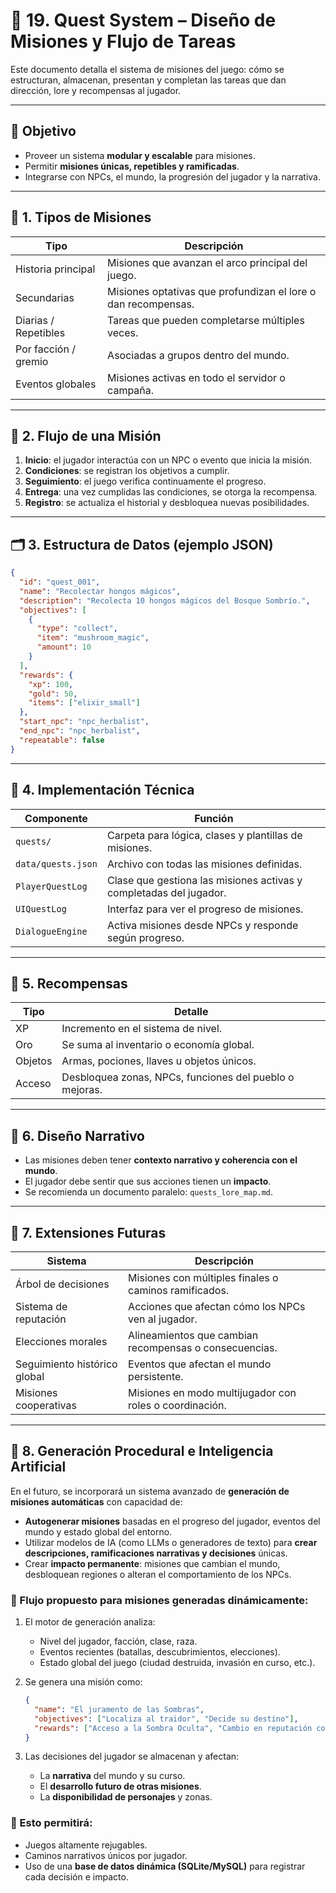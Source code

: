 # 📜 19. Quest System – Diseño de Misiones y Flujo de Tareas

Este documento detalla el sistema de misiones del juego: cómo se estructuran, almacenan, presentan y completan las tareas que dan dirección, lore y recompensas al jugador.

---

## 🎯 Objetivo

- Proveer un sistema **modular y escalable** para misiones.
- Permitir **misiones únicas, repetibles y ramificadas**.
- Integrarse con NPCs, el mundo, la progresión del jugador y la narrativa.

---

## 🧱 1. Tipos de Misiones

| Tipo              | Descripción                                                   |
|-------------------|---------------------------------------------------------------|
| Historia principal | Misiones que avanzan el arco principal del juego.           |
| Secundarias        | Misiones optativas que profundizan el lore o dan recompensas.|
| Diarias / Repetibles| Tareas que pueden completarse múltiples veces.              |
| Por facción / gremio| Asociadas a grupos dentro del mundo.                       |
| Eventos globales    | Misiones activas en todo el servidor o campaña.             |

---

## 🔄 2. Flujo de una Misión

1. **Inicio**: el jugador interactúa con un NPC o evento que inicia la misión.
2. **Condiciones**: se registran los objetivos a cumplir.
3. **Seguimiento**: el juego verifica continuamente el progreso.
4. **Entrega**: una vez cumplidas las condiciones, se otorga la recompensa.
5. **Registro**: se actualiza el historial y desbloquea nuevas posibilidades.

---

## 🗂️ 3. Estructura de Datos (ejemplo JSON)

```json
{
  "id": "quest_001",
  "name": "Recolectar hongos mágicos",
  "description": "Recolecta 10 hongos mágicos del Bosque Sombrío.",
  "objectives": [
    {
      "type": "collect",
      "item": "mushroom_magic",
      "amount": 10
    }
  ],
  "rewards": {
    "xp": 100,
    "gold": 50,
    "items": ["elixir_small"]
  },
  "start_npc": "npc_herbalist",
  "end_npc": "npc_herbalist",
  "repeatable": false
}
```

---

## 🧠 4. Implementación Técnica

| Componente         | Función                                                            |
|--------------------|--------------------------------------------------------------------|
| `quests/`          | Carpeta para lógica, clases y plantillas de misiones.              |
| `data/quests.json` | Archivo con todas las misiones definidas.                          |
| `PlayerQuestLog`   | Clase que gestiona las misiones activas y completadas del jugador. |
| `UIQuestLog`       | Interfaz para ver el progreso de misiones.                         |
| `DialogueEngine`   | Activa misiones desde NPCs y responde según progreso.              |

---

## 🎁 5. Recompensas

| Tipo      | Detalle                                                                 |
|-----------|-------------------------------------------------------------------------|
| XP        | Incremento en el sistema de nivel.                                      |
| Oro       | Se suma al inventario o economía global.                                |
| Objetos   | Armas, pociones, llaves u objetos únicos.                               |
| Acceso    | Desbloquea zonas, NPCs, funciones del pueblo o mejoras.                 |

---

## 📜 6. Diseño Narrativo

- Las misiones deben tener **contexto narrativo y coherencia con el mundo**.
- El jugador debe sentir que sus acciones tienen un **impacto**.
- Se recomienda un documento paralelo: `quests_lore_map.md`.

---

## 🧩 7. Extensiones Futuras

| Sistema                        | Descripción                                                      |
|-------------------------------|------------------------------------------------------------------|
| Árbol de decisiones            | Misiones con múltiples finales o caminos ramificados.           |
| Sistema de reputación          | Acciones que afectan cómo los NPCs ven al jugador.              |
| Elecciones morales             | Alineamientos que cambian recompensas o consecuencias.          |
| Seguimiento histórico global   | Eventos que afectan el mundo persistente.                       |
| Misiones cooperativas          | Misiones en modo multijugador con roles o coordinación.         |

---

## 🤖 8. Generación Procedural e Inteligencia Artificial

En el futuro, se incorporará un sistema avanzado de **generación de misiones automáticas** con capacidad de:

- **Autogenerar misiones** basadas en el progreso del jugador, eventos del mundo y estado global del entorno.
- Utilizar modelos de IA (como LLMs o generadores de texto) para **crear descripciones, ramificaciones narrativas y decisiones** únicas.
- Crear **impacto permanente**: misiones que cambian el mundo, desbloquean regiones o alteran el comportamiento de los NPCs.

### 🔄 Flujo propuesto para misiones generadas dinámicamente:

1. El motor de generación analiza:
   - Nivel del jugador, facción, clase, raza.
   - Eventos recientes (batallas, descubrimientos, elecciones).
   - Estado global del juego (ciudad destruida, invasión en curso, etc.).

2. Se genera una misión como:
   ```json
   {
     "name": "El juramento de las Sombras",
     "objectives": ["Localiza al traidor", "Decide su destino"],
     "rewards": ["Acceso a la Sombra Oculta", "Cambio en reputación con facción X"]
   }
   ```

3. Las decisiones del jugador se almacenan y afectan:
   - La **narrativa** del mundo y su curso.
   - El **desarrollo futuro de otras misiones**.
   - La **disponibilidad de personajes** y zonas.

### 📌 Esto permitirá:

- Juegos altamente rejugables.
- Caminos narrativos únicos por jugador.
- Uso de una **base de datos dinámica (SQLite/MySQL)** para registrar cada decisión e impacto.


